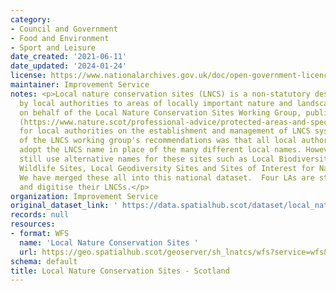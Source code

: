 ```yaml
---
category:
- Council and Government
- Food and Environment
- Sport and Leisure
date_created: '2021-06-11'
date_updated: '2024-01-24'
license: https://www.nationalarchives.gov.uk/doc/open-government-licence/version/3/
maintainer: Improvement Service
notes: <p>Local nature conservation sites (LNCS) is a non-statutory designation given
  by local authorities to areas of locally important nature and landscapes. NatureScot,
  on behalf of the Local Nature Conservation Sites Working Group, published guidance
  (https://www.nature.scot/professional-advice/protected-areas-and-species/protected-areas/local-designations/local-nature-conservation-sites)
  for local authorities on the establishment and management of LNCS systems in Scotland.   One
  of the LNCS working group's recommendations was that all local authorities should
  adopt the LNCS name in place of the many different local names. However, many councils
  still use alternative names for these sites such as Local Biodiversity Sites, Local
  Wildlife Sites, Local Geodiversity Sites and Sites of Interest for Nature Conservation.
  We have merged these all into this national dataset.  Four LAs are still to confirm
  and digitise their LNCSs.</p>
organization: Improvement Service
original_dataset_link: ' https://data.spatialhub.scot/dataset/local_nature_conservation_sites-is'
records: null
resources:
- format: WFS
  name: 'Local Nature Conservation Sites '
  url: https://geo.spatialhub.scot/geoserver/sh_lnatcs/wfs?service=wfs&typeName=sh_lnatcs:pub_lnatcs
schema: default
title: Local Nature Conservation Sites - Scotland
---
```

